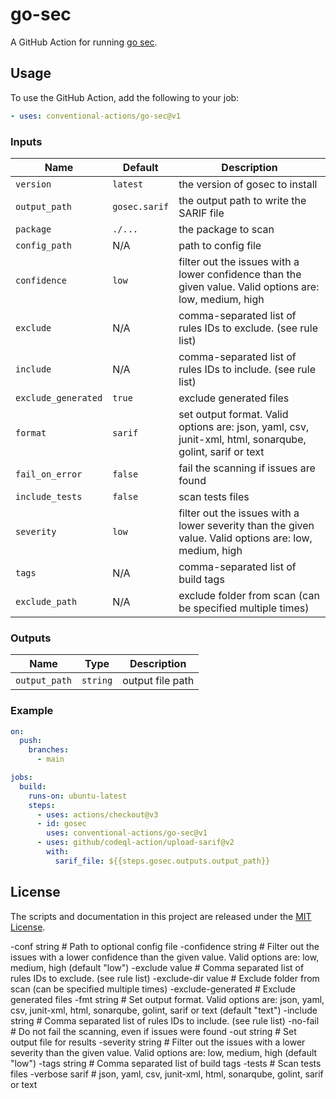 # go-sec

A GitHub Action for running [go sec](https://securego.io/).

## Usage

To use the GitHub Action, add the following to your job:

```yaml
- uses: conventional-actions/go-sec@v1
```

### Inputs

| Name                | Default       | Description                                                                                              |
|---------------------|---------------|----------------------------------------------------------------------------------------------------------|
| `version`           | `latest`      | the version of gosec to install                                                                          |
| `output_path`       | `gosec.sarif` | the output path to write the SARIF file                                                                  |
| `package`           | `./...`       | the package to scan                                                                                      |
| `config_path`       | N/A           | path to config file                                                                                      |
| `confidence`        | `low`         | filter out the issues with a lower confidence than the given value. Valid options are: low, medium, high |
| `exclude`           | N/A           | comma-separated list of rules IDs to exclude. (see rule list)                                            |
| `include`           | N/A           | comma-separated list of rules IDs to include. (see rule list)                                            |
| `exclude_generated` | `true`        | exclude generated files                                                                                  |
| `format`            | `sarif`       | set output format. Valid options are: json, yaml, csv, junit-xml, html, sonarqube, golint, sarif or text |
| `fail_on_error`     | `false`       | fail the scanning if issues are found                                                                    |
| `include_tests`     | `false`       | scan tests files                                                                                         |
| `severity`          | `low`         | filter out the issues with a lower severity than the given value. Valid options are: low, medium, high   |
| `tags`              | N/A           | comma-separated list of build tags                                                                       |
| `exclude_path`      | N/A           | exclude folder from scan (can be specified multiple times)                                               | 

### Outputs

| Name          | Type     | Description      |
|---------------|----------|------------------|
| `output_path` | `string` | output file path |

### Example

```yaml
on:
  push:
    branches:
      - main

jobs:
  build:
    runs-on: ubuntu-latest
    steps:
      - uses: actions/checkout@v3
      - id: gosec
        uses: conventional-actions/go-sec@v1
      - uses: github/codeql-action/upload-sarif@v2
        with:
          sarif_file: ${{steps.gosec.outputs.output_path}}
```

## License

The scripts and documentation in this project are released under the [MIT License](LICENSE).




-conf string        # Path to optional config file
-confidence string  # Filter out the issues with a lower confidence than the given value. Valid options are: low, medium, high (default "low")
-exclude value      # Comma separated list of rules IDs to exclude. (see rule list)
-exclude-dir value  # Exclude folder from scan (can be specified multiple times)
-exclude-generated  # Exclude generated files
-fmt string         # Set output format. Valid options are: json, yaml, csv, junit-xml, html, sonarqube, golint, sarif or text (default "text")
-include string     # Comma separated list of rules IDs to include. (see rule list)
-no-fail            # Do not fail the scanning, even if issues were found
-out string         # Set output file for results
-severity string    # Filter out the issues with a lower severity than the given value. Valid options are: low, medium, high (default "low")
-tags string        # Comma separated list of build tags
-tests              # Scan tests files
-verbose sarif      # json, yaml, csv, junit-xml, html, sonarqube, golint, sarif or text
